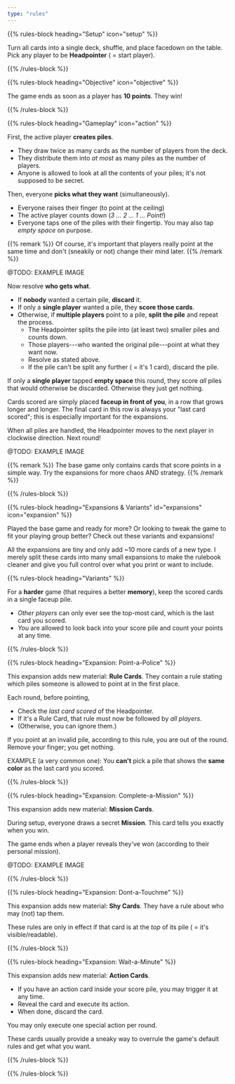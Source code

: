 ```yaml
---
type: "rules"
---
```


{{% rules-block heading="Setup" icon="setup" %}}

Turn all cards into a single deck, shuffle, and place facedown on the table. Pick any player to be **Headpointer** ( = start player).

{{% /rules-block %}}

{{% rules-block heading="Objective" icon="objective" %}}

The game ends as soon as a player has **10 points**. They win!

{{% /rules-block %}}

{{% rules-block heading="Gameplay" icon="action" %}}

First, the active player **creates piles**.

* They draw twice as many cards as the number of players from the deck. 
* They distribute them into _at most_ as many piles as the number of players.
* Anyone is allowed to look at all the contents of your piles; it's not supposed to be secret.

Then, everyone **picks what they want** (simultaneously).

* Everyone raises their finger (to point at the ceiling)
* The active player counts down (_3 ... 2 ... 1 ... Point!_)
* Everyone taps one of the piles with their fingertip. You may also tap _empty space_ on purpose.

{{% remark %}}
Of course, it's important that players really point at the same time and don't (sneakily or not) change their mind later.
{{% /remark %}}

@TODO: EXAMPLE IMAGE

Now resolve **who gets what**.

* If **nobody** wanted a certain pile, **discard** it.
* If only a **single player** wanted a pile, they **score those cards**.
* Otherwise, if **multiple players** point to a pile, **split the pile** and repeat the process.
  * The Headpointer splits the pile into (at least two) smaller piles and counts down.
  * Those players---who wanted the original pile---point at what they want now.
  * Resolve as stated above.
  * If the pile can't be split any further ( = it's 1 card), discard the pile.

If only a **single player** tapped **empty space** this round, they score _all_ piles that would otherwise be discarded. Otherwise they just get nothing.

Cards scored are simply placed **faceup in front of you**, in a row that grows longer and longer. The final card in this row is always your "last card scored"; this is especially important for the expansions.

When all piles are handled, the Headpointer moves to the next player in clockwise direction. Next round!

@TODO: EXAMPLE IMAGE

{{% remark %}}
The base game only contains cards that score points in a simple way. Try the expansions for more chaos AND strategy.
{{% /remark %}}

{{% /rules-block %}}

{{% rules-block heading="Expansions & Variants" id="expansions" icon="expansion" %}}

Played the base game and ready for more? Or looking to tweak the game to fit your playing group better? Check out these variants and expansions!

All the expansions are tiny and only add ~10 more cards of a new type. I merely split these cards into many small expansions to make the rulebook cleaner and give you full control over what you print or want to include.

{{% rules-block heading="Variants" %}}

For a **harder** game (that requires a better **memory**), keep the scored cards in a single faceup pile. 

* _Other players_ can only ever see the top-most card, which is the last card you scored.
* _You_ are allowed to look back into your score pile and count your points at any time.

{{% /rules-block %}}

{{% rules-block heading="Expansion: Point-a-Police" %}}

This expansion adds new material: **Rule Cards**. They contain a rule stating which piles someone is allowed to point at in the first place.

Each round, before pointing, 

* Check the _last card scored_ of the Headpointer. 
* If it's a Rule Card, that rule must now be followed by _all players_. 
* (Otherwise, you can ignore them.)

If you point at an invalid pile, according to this rule, you are out of the round. Remove your finger; you get nothing.

EXAMPLE (a very common one): You **can't** pick a pile that shows the **same color** as the last card you scored.

{{% /rules-block %}}

{{% rules-block heading="Expansion: Complete-a-Mission" %}}

This expansion adds new material: **Mission Cards**.

During setup, everyone draws a secret **Mission**. This card tells you exactly when you win.

The game ends when a player reveals they've won (according to their personal mission).

@TODO: EXAMPLE IMAGE

{{% /rules-block %}}

{{% rules-block heading="Expansion: Dont-a-Touchme" %}}

This expansion adds new material: **Shy Cards**. They have a rule about who may (not) tap them.

These rules are only in effect if that card is at the _top_ of its pile ( = it's visible/readable).

{{% /rules-block %}}

{{% rules-block heading="Expansion: Wait-a-Minute" %}}

This expansion adds new material: **Action Cards**.

* If you have an action card inside your score pile, you may trigger it at any time. 
* Reveal the card and execute its action.
* When done, discard the card.

You may only execute one special action per round.

These cards usually provide a sneaky way to overrule the game's default rules and get what you want.

{{% /rules-block %}}

{{% /rules-block %}}

